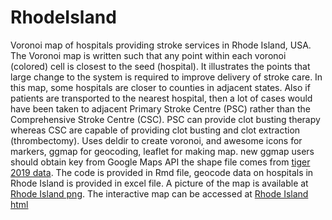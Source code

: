 # RhodeIsland
Voronoi map of hospitals providing stroke services in Rhode Island, USA. The Voronoi map is written such that any point within each voronoi (colored) cell is closest to the seed (hospital). It illustrates the points that large change to the system is required to improve delivery of stroke care. In this map, some hospitals are closer to counties in adjacent states. Also if patients are transported to the nearest hospital, then a lot of cases would have been taken to adjacent Primary Stroke Centre (PSC) rather than the Comprehensive Stroke Centre (CSC). PSC can provide clot busting therapy whereas CSC are capable of providing clot busting and clot extraction (thrombectomy). Uses deldir to create voronoi, and awesome icons for markers, ggmap for geocoding, leaflet for making map. new ggmap users should obtain key from Google Maps API the shape file comes from [tiger 2019 data](https://www.census.gov/geographies/mapping-files/time-series/geo/tiger-line-file.html). The code is provided in Rmd file, geocode data on hospitals in Rhode Island is provided in excel file. A picture of the map is available at [Rhode Island png](./Rhode_state_awesomeicon.png). The interactive map can be accessed at [Rhode Island html](./Rhode_state_awesomeicon.html)

